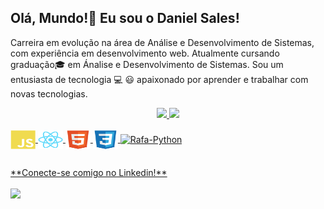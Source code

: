 ## Olá, Mundo!👋 Eu sou o Daniel Sales! 
Carreira em evolução na área de Análise e Desenvolvimento de Sistemas, com experiência em desenvolvimento web.
Atualmente cursando graduação🎓 em Ánalise e Desenvolvimento de Sistemas. Sou um entusiasta de tecnologia 💻 😃 apaixonado por aprender e trabalhar com novas tecnologias.
<div align="center">
  <a href="https://github.com/JuniorDaniel01">
  <img height="180em" src="https://github-readme-stats.vercel.app/api?username=JuniorDaniel01&show_icons=true&theme=merko&include_all_commits=true&count_private=true"/>
  <img height="180em" src="https://github-readme-stats.vercel.app/api/top-langs/?username=JuniorDaniel&layout=compact&langs_count=7&theme=merko"/>
    
</div>
  
<div style="display: inline_block"><br>
  <img align="center" alt="Rafa-Js" height="30" width="40" src="https://raw.githubusercontent.com/devicons/devicon/master/icons/javascript/javascript-plain.svg">
  <img align="center" alt="Rafa-React" height="30" width="40" src="https://raw.githubusercontent.com/devicons/devicon/master/icons/react/react-original.svg">
  <img align="center" alt="Rafa-HTML" height="30" width="40" src="https://raw.githubusercontent.com/devicons/devicon/master/icons/html5/html5-original.svg">
  <img align="center" alt="Rafa-CSS" height="30" width="40" src="https://raw.githubusercontent.com/devicons/devicon/master/icons/css3/css3-original.svg">
 <img align="center" alt="Rafa-Python" height="30" width="40" src="https://cdn.jsdelivr.net/gh/devicons/devicon/icons/nodejs/nodejs-original.svg" />
 
 ##           
           
</div>

 
<div> 
  **Conecte-se comigo no Linkedin!**
  <br>
  <br>
  <a href="https://www.linkedin.com/in/juniorsales01" target="_blank"><img src="https://img.shields.io/badge/-LinkedIn-         %230077B5?style=for-the-badge&logo=linkedin&logoColor=white" target="_blank"></a>
 
</div>
